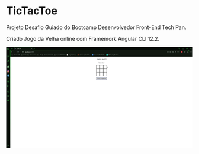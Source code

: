 # TicTacToe

Projeto Desafio Guiado do Bootcamp Desenvolvedor Front-End Tech Pan.

Criado Jogo da Velha online com Framemork Angular CLI 12.2.



![](.\TicTacToe.gif)




